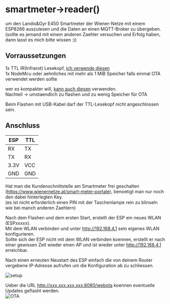 # smartmeter->reader()
um den Landis&amp;Gyr E450 Smartmeter der Wiener-Netze mit einem ESP8266 auszulesen und die Daten an einen MQTT-Broker zu übergeben.  
(sollte es jemand mit einem anderen Zaehler versuchen und Erfolg haben, dann lasst es mich bitte wissen :))

## Vorraussetzungen  
1x TTL IR(Infrarot) Lesekopf, [ich verwende diesen](https://bayha-electronics.de/produkt/bausatz-ttl-irinfrarot-lese-schreibkopf/)  
1x NodeMcu oder aehnliches mit mehr als 1 MiB Speicher falls einmal OTA verwendet werden sollte  

wer es kompakter will, [kann auch diesen](https://bayha-electronics.de/produkt/tasmota-wifi-lesekopf/) verwenden.  
Nachteil -> umstaendlich zu flashen und zu wenig Speicher für OTA  

Beim Flashen mit USB-Kabel darf der TTL-Lesekopf nicht angeschlossen sein.  

## Anschluss  
|ESP  |TTL  |  
|-----|-----|  
|RX   |TX   |  
|TX   |RX   |  
|3.3V |VCC  |  
|GND  |GND  |  

Hat man die Kundenschnittstelle am Smartmeter frei geschalten (https://www.wienernetze.at/smart-meter-portale), benoetigt man nur noch den dabei hinterlegten Key.  
(es ist nicht erforderlich einen PIN mit der Taschenlampe rein zu blinseln wie bei manch anderen Zaehlern)  

Nach dem Flashen und dem ersten Start, erstellt der ESP ein neues WLAN (ESPxxxxx).  
Mit dem WLAN verbinden und unter http://192.168.4.1 sein eigenes WLAN konfigurieren.  
Sollte sich der ESP nicht mit dem WLAN verbinden koennen, erstellt er nach einer gewissen Zeit wieder einen AP und ist wieder unter http://192.168.4.1 erreichbar.    

Nach einen erneuten Neustart des ESP einfach die von deinem Router vergebene IP-Adresse aufrufen um die Konfiguration ab zu schliessen.  

![setup](https://github.com/andimolzer/smartmeter--reader-/blob/main/setup.PNG)  

Ueber die URL http://xxx.xxx.xxx.xxx:8080/webota koennen eventuelle Updates geflasht werden.  
![OTA](https://github.com/andimolzer/smartmeter--reader-/blob/main/ota.png)


